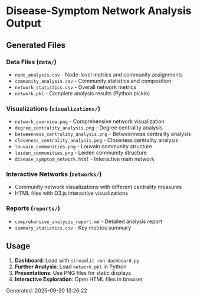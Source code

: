 # Disease-Symptom Network Analysis Output

## Generated Files

### Data Files (`data/`)
- `node_analysis.csv` - Node-level metrics and community assignments
- `community_analysis.csv` - Community statistics and composition  
- `network_statistics.csv` - Overall network metrics
- `network.pkl` - Complete analysis results (Python pickle)

### Visualizations (`visualizations/`)
- `network_overview.png` - Comprehensive network visualization
- `degree_centrality_analysis.png` - Degree centrality analysis
- `betweenness_centrality_analysis.png` - Betweenness centrality analysis
- `closeness_centrality_analysis.png` - Closeness centrality analysis
- `louvain_communities.png` - Louvain community structure
- `leiden_communities.png` - Leiden community structure
- `disease_symptom_network.html` - Interactive main network

### Interactive Networks (`networks/`)
- Community network visualizations with different centrality measures
- HTML files with D3.js interactive visualizations

### Reports (`reports/`)
- `comprehensive_analysis_report.md` - Detailed analysis report
- `summary_statistics.csv` - Key metrics summary

## Usage

1. **Dashboard**: Load with `streamlit run dashboard.py`
2. **Further Analysis**: Load `network.pkl` in Python
3. **Presentations**: Use PNG files for static displays
4. **Interactive Exploration**: Open HTML files in browser

Generated: 2025-09-20 13:26:22
